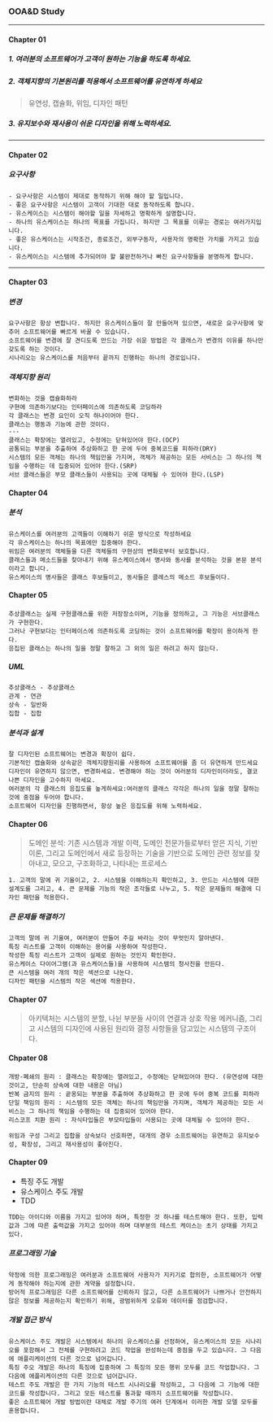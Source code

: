 ### OOA&D Study
---
#### Chapter 01

##### 1. 여러분의 소프트웨어가 고객이 원하는 기능을 하도록 하세요.

##### 2. 객체지향의 기본원리를 적용해서 소프트웨어를 유연하게 하세요
>유연성, 캡슐화, 위임, 디자인 패턴

##### 3. 유지보수와 재사용이 쉬운 디자인을 위해 노력하세요.

---
#### Chpater 02

##### 요구사항
```
- 요구사항은 시스템이 제대로 동작하기 위해 해야 할 일입니다.
- 좋은 요구사항은 시스템이 고객이 기대한 대로 동작하도록 합니다.
- 유스케이스는 시스템이 해야할 일을 자세하고 명확하게 설명합니다.
- 하나의 유스케이스는 하나의 목표를 가집니다. 하지만 그 목표를 이루는 경로는 여러가지입니다.
- 좋은 유스케이스는 시작조건, 종료조건, 외부구동자, 사용자의 명확한 가치를 가지고 있습니다.
- 유스케이스는 시스템에 추가되어야 할 불완전하거나 빠진 요구사항들을 분명하게 합니다.
```
---
#### Chapter 03

##### 변경
```
요구사항은 항상 변합니다. 하지만 유스케이스들이 잘 만들어져 있으면, 새로운 요구사항에 맞추어 소프트웨어를 빠르게 바꿀 수 있습니다.
소프트웨어를 변경에 잘 견디도록 만드는 가장 쉬운 방법은 각 클래스가 변경의 이유를 하나만 갖도록 하는 것이다. 
시나리오는 유스케이스를 처음부터 끝까지 진행하는 하나의 경로입니다.
```
##### 객체지향 원리
```
변화하는 것을 캡슐화하라
구현에 의존하기보다는 인터페이스에 의존하도록 코딩하라
각 클래스는 변경 요인이 오직 하나이어야 한다. 
클래스는 행동과 기능에 관한 것이다.
---
클래스는 확장에는 열려있고, 수정에는 닫혀있어야 한다.(OCP)
공통되는 부분을 추출하여 추상화하고 한 곳에 두어 중복코드를 피하라(DRY)
시스템의 모든 객체는 하나의 책임만을 가지며, 객체가 제공하는 모든 서비스는 그 하나의 책임을 수행하는 데 집중되어 있어야 한다.(SRP)
서브 클래스들은 부모 클래스들이 사용되는 곳에 대체될 수 있어야 한다.(LSP)
```

#### Chapter 04 

##### 분석
```
유스케이스를 여러분의 고객들이 이해하기 쉬운 방식으로 작성하세요
각 유스케이스는 하나의 목표에만 집중해야 한다.
위임은 여러분의 객체들을 다른 객체들의 구현상의 변화로부터 보호합니다. 
클래스들과 메소드들을 찾아내기 위해 유스케이스에서 명사와 동사를 분석하는 것을 본문 분석이라고 합니다.
유스케이스의 명사들은 클래스 후보들이고, 동사들은 클레스의 메소드 후보들이다.
```

#### Chapter 05

```
추상클래스는 실제 구현클래스를 위한 저장장소이며, 기능을 정의하고, 그 기능은 서브클래스가 구현한다.
그러나 구현보다는 인터페이스에 의존하도록 코딩하는 것이 소프트웨어를 확장이 용이하게 한다.
응집된 클래스는 하나의 일을 정말 잘하고 그 외의 일은 하려고 하지 않는다. 
```
##### UML
```
추상클래스 - 추상클래스
관계 - 연관
상속 - 일반화
집합 - 집합
```
##### 분석과 설계
```
잘 디자인된 소프트웨어는 변경과 확장이 쉽다.
기본적인 캡슐화와 상속같은 객체지향원리를 사용하여 소프트웨어를 좀 더 유연하게 만드세요
디자인이 유연하지 않으면, 변경하세요. 변경해야 하는 것이 여러분의 디자인이더라도, 결코 나쁜 디자인을 고수하지 마세요.
여러분의 각 클래스의 응집도를 높게하세요:여러분의 클래스 각각은 하나의 일을 정말 잘하는 것에 중점을 두어야 합니다.
소프트웨어 디자인을 진행하면서, 항상 높은 응집도를 위해 노력하세요. 
```

#### Chapter 06

>도메인 분석: 기존 시스템과 개발 이력, 도메인 전문가들로부터 얻은 지식, 기반 이론, 그리고 도메인에서 새로 등장하는 기술을 기반으로 도메인 관련 정보를 찾아내고, 모으고, 구조화하고, 나타내는 프로세스 
```
1. 고객의 말에 귀 기울이고, 2. 시스템을 이해하는지 확인하고, 3. 만드는 시스템에 대한 설계도를 그리고, 4. 큰 문제를 기능의 작은 조각들로 나누고, 5. 작은 문제들의 해결에 디자인 패턴을 적용한다.
```
##### 큰 문제들 해결하기
```
고객의 말에 귀 기울여, 여러분이 만들어 주길 바라는 것이 무엇인지 알아낸다.
특징 리스트를 고객이 이해하는 용어를 사용하여 작성한다.
작성한 특징 리스트가 고객이 실제로 원하는 것인지 확인한다.
유스케이스 다이어그램(과 유스케이스들)을 사용하여 시스템의 청사진을 만든다.
큰 시스템을 여러 개의 작은 섹션으로 나눈다.
디자인 패턴을 시스템의 작은 섹션에 적용한다.
```

#### Chapter 07 

>아키텍처는 시스템의 분할, 나뉜 부분들 사이의 연결과 상호 작용 메커니즘, 그리고 시스템의 디자인에 사용된 원리와 결정 사항들을 담고있는 시스템의 구조이다.

#### Chpater 08

```
개방-폐쇄의 원리 : 클래스는 확장에는 열려있고, 수정에는 닫혀있어야 한다. (유연성에 대한 것이고, 단순히 상속에 대한 내용은 아님)
반복 금지의 원리 : 곹옹되는 부분을 추출하여 추상화하고 한 곳에 두어 중복 코드를 피하라
단일 책임의 원리 : 시스템의 모든 객체는 하나의 책임만을 가지며, 객체가 제공하는 모든 서비스는 그 하나의 책임을 수행하는 데 집중되어 있어야 한다.
리스코프 치환 원리 : 자식타입들은 부모타입들이 사용되는 곳에 대체될 수 있어야 한다. 
```
```
위임과 구성 그리고 집합을 상속보다 선호하면, 대개의 경우 소프트웨어는 유연하고 유지보수성, 확장성, 그리고 재사용성이 좋아진다.

```

#### Chapter 09

- 특징 주도 개발
- 유스케이스 주도 개발
- TDD
```
TDD는 아이디와 이름을 가지고 있어야 하며, 특정한 것 하나를 테스트해야 한다. 또한, 입력값과 그에 따른 출력값을 가지고 있어야 하며 대부분의 테스트 케이스는 초기 상태를 가지고 있다.
```

##### 프로그래밍 기술
```
약정에 의한 프로그래밍은 여러분과 소프트웨어 사용자가 지키기로 합의한, 소프트웨어가 어떻게 동작해야 하는지에 관한 계약을 설정합니다.
방어적 프로그래밍은 다른 소프트웨어를 신뢰하지 않고, 다른 소프트웨어가 나쁘거나 안전하지 않은 정보를 제공하는지 확인하기 위해, 광범위하게 오류와 데이터를 점검합니다.
```

##### 개발 접근 방식
```
유스케이스 주도 개발은 시스템에서 하나의 유스케이스를 선정하여, 유스케이스의 모든 시나리오를 포함해서 그 전체를 구현하려고 코드 작업을 완성하는데 중점을 두고 있습니다. 그 다음에 애플리케이션의 다른 것으로 넘어갑니다.
특징 주오 개발은 하나의 특징에 집중하여 그 특징의 모든 행위 모두를 코드 작업합니다. 그 다음에 애플리케이션의 다른 것으로 넘어갑니다.
테스트 주도 개발은 한 가지 기능의 테스트 시나리오를 작성하고, 그 다음에 그 기능에 대한 코드를 작성합니다. 그리고 모든 테스트를 통과할 때까지 소프트웨어를 작성합니다. 
좋은 소프트웨어 개발 방법이란 대체로 개발 주기의 여러 단계에서 이러한 개발 모델 모두를 혼용합니다.
```